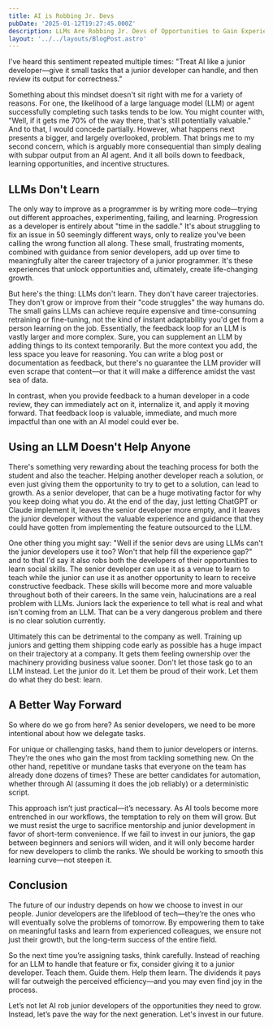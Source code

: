 ```yaml
---
title: AI is Robbing Jr. Devs
pubDate: '2025-01-12T19:27:45.000Z'
description: LLMs Are Robbing Jr. Devs of Opportunities to Gain Experience
layout: '../../layouts/BlogPost.astro'
---
```


I've heard this sentiment repeated multiple times: "Treat AI like a junior
developer—give it small tasks that a junior developer can handle, and then
review its output for correctness."

Something about this mindset doesn't sit right with me for a variety of
reasons. For one, the likelihood of a large language model (LLM) or agent
successfully completing such tasks tends to be low. You might counter with,
"Well, if it gets me 70% of the way there, that's still potentially
valuable." And to that, I would concede partially. However, what happens next
presents a bigger, and largely overlooked, problem. That brings me to my
second concern, which is arguably more consequential than simply dealing with
subpar output from an AI agent. And it all boils down to feedback, learning
opportunities, and incentive structures.

## LLMs Don't Learn

The only way to improve as a programmer is by writing more code—trying out
different approaches, experimenting, failing, and learning. Progression as a
developer is entirely about "time in the saddle." It's about struggling to
fix an issue in 50 seemingly different ways, only to realize you've been
calling the wrong function all along. These small, frustrating moments,
combined with guidance from senior developers, add up over time to
meaningfully alter the career trajectory of a junior programmer. It's these
experiences that unlock opportunities and, ultimately, create life-changing
growth.

But here's the thing: LLMs don't learn. They don't have career trajectories.
They don't grow or improve from their "code struggles" the way humans do. The
small gains LLMs can achieve require expensive and time-consuming retraining
or fine-tuning, not the kind of instant adaptability you'd get from a person
learning on the job. Essentially, the feedback loop for an LLM is vastly
larger and more complex. Sure, you can supplement an LLM by adding things to
its context temporarily. But the more context you add, the less space you
leave for reasoning. You can write a blog post or documentation as feedback,
but there's no guarantee the LLM provider will even scrape that content—or
that it will make a difference amidst the vast sea of data.

In contrast, when you provide feedback to a human developer in a code review,
they can immediately act on it, internalize it, and apply it moving forward.
That feedback loop is valuable, immediate, and much more impactful than one
with an AI model could ever be.

## Using an LLM Doesn't Help Anyone

There's something very rewarding about the teaching process for both the
student and also the teacher. Helping another developer reach a solution,
or even just giving them the opportunity to try to get to a solution, can lead to growth.
As a senior developer, that can be a huge motivating factor for why you keep doing what
you do. At the end of the day, just letting ChatGPT or Claude implement it, leaves
the senior developer more empty, and it leaves the junior developer without the
valuable experience and guidance that they could have gotten from implementing
the feature outsourced to the LLM.

One other thing you might say: "Well if the senior devs are using LLMs can't the
junior developers use it too? Won't that help fill the experience gap?" and to
that I'd say it also robs both the developers of their opportunities to learn
social skills. The senior developer can use it as a venue to learn to teach while
the junior can use it as another opportunity to learn to receive constructive
feedback. These skills will become more and more valuable throughout both of
their careers. In the same vein, halucinations are a real problem with LLMs.
Juniors lack the experience to tell what is real and what isn't coming from
an LLM. That can be a very dangerous problem and there is no clear solution
currently.

Ultimately this can be detrimental to the company as well. Training up juniors
and getting them shipping code early as possible has a huge impact on their trajectory at a
company. It gets them feeling ownership over the machinery providing business
value sooner. Don't let those task go to an LLM instead. Let the junior do it.
Let them be proud of their work. Let them do what they do best: learn.

## A Better Way Forward

So where do we go from here? As senior developers, we need to be more
intentional about how we delegate tasks.

For unique or challenging tasks, hand them to junior developers or
interns. They’re the ones who gain the most from tackling something new. On
the other hand, repetitive or mundane tasks that everyone on the team has
already done dozens of times? These are better candidates for automation,
whether through AI (assuming it does the job reliably) or a deterministic
script.

This approach isn’t just practical—it’s necessary. As AI tools become more
entrenched in our workflows, the temptation to rely on them will grow. But we
must resist the urge to sacrifice mentorship and junior development in favor
of short-term convenience. If we fail to invest in our juniors, the gap
between beginners and seniors will widen, and it will only become harder for
new developers to climb the ranks. We should be working to smooth this
learning curve—not steepen it.

## Conclusion

The future of our industry depends on how we choose to invest in our people.
Junior developers are the lifeblood of tech—they’re the ones who will
eventually solve the problems of tomorrow. By empowering them to take on
meaningful tasks and learn from experienced colleagues, we ensure not just
their growth, but the long-term success of the entire field.

So the next time you’re assigning tasks, think carefully. Instead of reaching
for an LLM to handle that feature or fix, consider giving it to a junior
developer. Teach them. Guide them. Help them learn. The dividends it pays
will far outweigh the perceived efficiency—and you may even find joy in the
process.

Let’s not let AI rob junior developers of the opportunities they need to
grow. Instead, let’s pave the way for the next generation. Let's invest
in our future.
